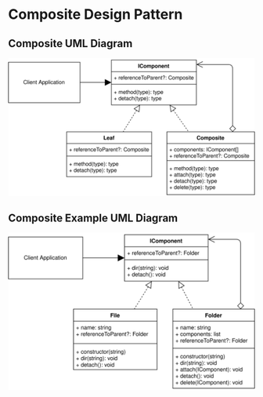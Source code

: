 # Composite Design Pattern

## Composite UML Diagram

![Composite Pattern UML Diagram](/img/composite_concept.svg)

## Composite Example UML Diagram

![Composite Pattern Use Case UML Diagram](/img/composite_example.svg)
